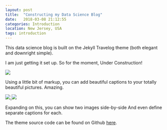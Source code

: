 ```yaml
---
layout: post
title:  "Constructing my Data Science Blog"
date:   2018-03-08 21:12:55
categories: Introduction
location: New Jersey, USA
tags: introduction
---
```


This data science blog is built on the Jekyll Travelog theme (both elegant and downright simple).

I am just getting it set up. So for the moment, Under Construction!

<div class="post-image">
    <img src="http://placehold.it/885x500" />
    <p class="post-image-caption">Using a little bit of markup, you can add beautiful captions to your totally beautiful pictures. Amazing.</p>
</div>

<div class="post-image post-image--split">
    <a href="#">
        <img src="http://placehold.it/435x500" />
    </a>
    <a href="#">
        <img src="http://placehold.it/435x500" />
    </a>
    <p class="post-image-caption">
    	<span class="post-image-caption-left">
    		Expanding on this, you can show two images side-by-side
    	</span>
    	<span class="post-image-caption-right">
    		And even define separate captions for each.
    	</span>
    </p>
</div>

The theme source code can be found on Github [here](https://github.com/rowanoulton/travelog-theme).

